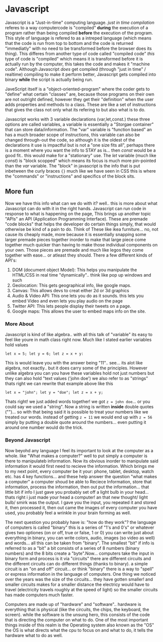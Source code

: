 # Javascript

Javascript is a "Just-in-time" computing language. *just in time compilation* referes to a way computercode is "compiled" **during** the execution of a program rather than being compiled **before** the execution of the program. This style of language is refered to as a intreped language (which means that the code is run from top to bottom and the code is returned "immediatly" with no need to be transformed before the browser does its thing). This differes from another type of code called "compiled code" *this* type of code is "compiled" which means it is transformed before it is actually run by the computer, this takes the code and makes it "machine code". Although Javascript *does* get compiled (through "just in time" / realtime) compiling to make it perform better, Javascript gets compiled into binary **while** the script is actually being run.

JaveScript itself is a "object-oriented-program" where the coder gets to "define" what certain "classes" are, because those programs on their own are not outright defined, however they get their "definition" when the user adds properties and methods to a class. These are like a set of instructions that gives the class not only what its refering to but also what is to do.

Javascript works with 3 variable declarations (var,let,const.) these three options are called variables, a variable is essentially a "Storgae container" that can store data/information. The "var" variable is "function based" an has a much broader scope of instructions, this variable can also be changed through-out the code, so although it is the oldest of the declarations it use is impactful but is not a "one size fits all", perhaps there is a moment where you want the info to STAY as is... then *const* would be a good fit.. this would make for a "stationary" use. The *let* variable (much like *const*) is "block scopped" which means its focus is much more pin-pointed than the *var* variable. The "block" in javascript is the info that is put inbetween the curly braces ``{}`` much like we have seen in CSS this is where the "commands" or "instructions" and specifics of the block sits.

## More fun

Now we have this info what can we do with it? well.. this is more about what Javascript can do with it in the right hands. Javascript can run code in response to what is happening on the page, This brings up another topic "APIs" an API (Application Programming Interface). These are premade "code blocks" that helps the developer do certain things simply, that would otherwise be kind of a pain to do. Think of These like ikea furniture... no, not cause its cheaply made, more because it is essentially snapping some larger premade pieces together inorder to make that large piece come together much quicker than having to make those individual components on your own. Those pieces are premade and much like legos they come together with ease... or atleast they should. There a few different kinds of API's:

1. DOM (document object Model): This helps you manipulate the HTML/CSS in real time "dynamically".. think like pop up windows and such
2. Geolocation: This gets geographical info, like google maps.
3. Canvas: This allows devs to creat either 2d or 3d graphics
4. Audio & Video API: This one lets you do as it sounds. this lets you embed Video and even lets you play audio on the page
5. Twitter API: This lets people display their tweets on a page.
6. Google maps: This allows the user to embed maps info on the site.

### More About

Javascript is kind of like algebra.. with all this talk of "variable" its easy to feel like youre in math class right now. Much like I stated earlier variables hold values

``let x = 5;
  let y = 6;
  let z = x + y:``

This is would leave you with the answer being "11".. see... its alot like algebra, not exactly.. but it does carry some of the principles. However unlike algebra you can you have these variables hold not just numbers but they can also hold "text values ('john doe') we also refer to as "strings" thats right we can rewrite that example above like this

``let x = "john";
  let y = "doe";
  let z = x + y;``

Thats right! we just added words together! we got ``z = john doe``... or you could say we used a "string". Now a string is written **inside** double quotes ("")... so with that being said it is possible to treat your numbers like we treated our words. instead of getting ``z = 11`` we would end up with ``z = 56`` simply by putting a double quote around the numbers... even putting it around one number would do the trick.

### Beyond Javascript

Now beyohd any language I feel its important to look at the computer as a whole. like "What makes a computer?" well to put simply a computer is there to manipulateb information. Now its obvious inorder to manipulate said information it would first need to recieve the information. Which brings me to my next point, every computer be it your: phone, tablet, desktop, watch etc. has 4 key functions... and these help answer the question "what makes a computer" a computer shoud be able to Reciece Information, store that information, process the information, then out put the information... that little bit if info I just gave you probably set off a light bulb in your head... thats right i just made your head a computer! an that new thought/ light bulb/ smirk was the output. I gave you the input, you repeated it and stored it, then processed it, then out came the images of every computer you have used, you probably feel a wrinkle in your brain forming as well.

The next question you probably have is: "how do they work"?
the language of computers is called "binary" this is a series of "1's and 0's" or whatever gives two optiones (on or off, true or false, 1 or 0) you can write just about everything in  binary, you can write colors, audio, images (so video as well) and words... all this can be taken from "binary". The smallest "bit" if info is referred to as a "bit" a bit consists of a series of 8 numbers (binary numbers) and the 8 bits create a "byte".Now... computers take the input in binary form and process is it via "circuits" there are different circuits and the different circuits can do different things (thanks to binary). a simple circuit is an "on and off" circuit... or think "binary" there is a way to "spell" or express information in the language of computers. One thing we noticed over the years was the size of the circuits... they have gotten smaller! and smaller circuits makes for a smaller distance the electricy would have to travel (electricity travels roughly at the speed of light) so the smaller circuits has made computers much faster.

Computers are made up of "hardware" and "software".. hardware is everything that is physical (like the circuits, the chips, the keyboard, the screen). while the software is the unsung hero, this consists of the code that is directing the computer on what to do. One of the most important things inside of this realm is the Operating system also known as the "OS" the OS is what directs what the cpu to focus on and what to do, it tells the hardware what to do as well.
